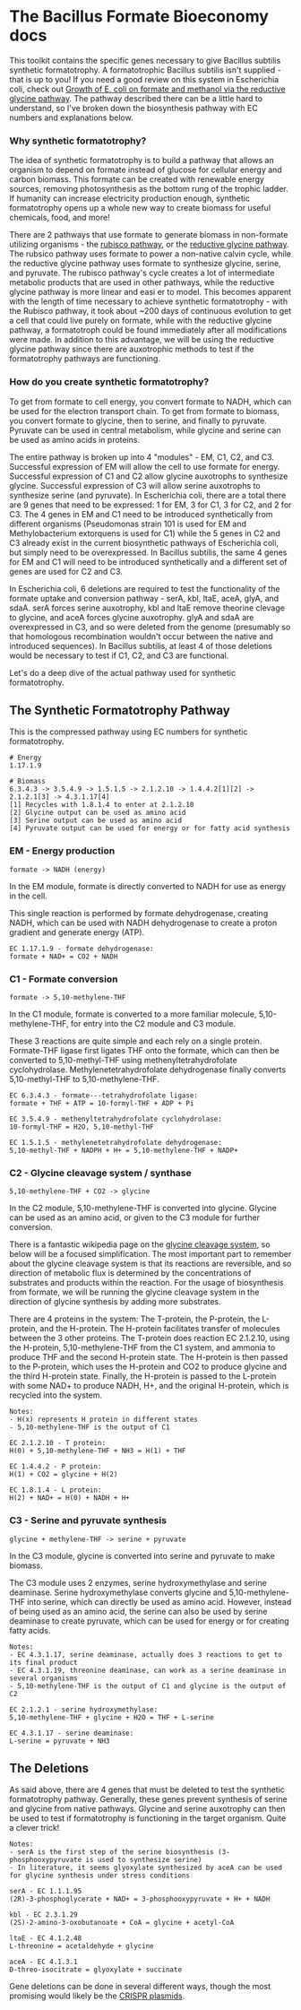 
# The Bacillus Formate Bioeconomy docs
This toolkit contains the specific genes necessary to give Bacillus subtilis synthetic formatotrophy. A formatotrophic Bacillus subtilis isn't supplied - that is up to you! If you need a good review on this system in Escherichia coli, check out [Growth of E. coli on formate and methanol via the reductive glycine pathway](https://doi.org/10.1038/s41589-020-0473-5). The pathway described there can be a little hard to understand, so I've broken down the biosynthesis pathway with EC numbers and explanations below. 

### Why synthetic formatotrophy?
The idea of synthetic formatotrophy is to build a pathway that allows an organism to depend on formate instead of glucose for cellular energy and carbon biomass. This formate can be created with renewable energy sources, removing photosynthesis as the bottom rung of the trophic ladder. If humanity can increase electricity production enough, synthetic formatotrophy opens up a whole new way to create biomass for useful chemicals, food, and more!

There are 2 pathways that use formate to generate biomass in non-formate utilizing organisms - the [rubisco pathway](https://doi.org/10.1016/j.cell.2019.11.009), or the [reductive glycine pathway](https://doi.org/10.1038/s41589-020-0473-5). The rubsico pathway uses formate to power a non-native calvin cycle, while the reductive glycine pathway uses formate to synthesize glycine,
serine, and pyruvate. The rubisco pathway's cycle creates a lot of intermediate metabolic products that are used in other pathways, while the reductive glycine pathway is more linear and easi
er to model. This becomes apparent with the length of time necessary to achieve synthetic formatotrophy - with the Rubisco pathway, it took about ~200 days of continuous evolution to get a cell that could live purely on formate, while with the reductive glycine pathway, a formatotroph could be found immediately after all modifications were made. In addition to this advantage, we will be using the reductive glycine pathway since there are auxotrophic methods to test if the formatotrophy pathways are functioning.

### How do you create synthetic formatotrophy?
To get from formate to cell energy, you convert formate to NADH, which can be used for the electron transport chain. To get from formate to biomass, you convert formate to glycine, then to serine, and finally to pyruvate. Pyruvate can be used in central metabolism, while glycine and serine can be used as amino acids in proteins. 

The entire pathway is broken up into 4 "modules" - EM, C1, C2, and C3. Successful expression of EM will allow the cell to use formate for energy. Successful expression of C1 and C2 allow glycine auxotrophs to synthesize glycine. Successful expression of C3 will allow serine auxotrophs to synthesize serine (and pyruvate). In Escherichia coli, there are a total there are 9 genes that need to be expressed: 1 for EM, 3 for C1, 3 for C2, and 2 for C3. The 4 genes in EM and C1 need to be introduced synthetically from different organisms (Pseudomonas strain 101 is used for EM and Methylobacterium extorquens is used for C1) while the 5 genes in C2 and C3 already exist in the current biosynthetic pathways of Escherichia coli, but simply need to be overexpressed. In Bacillus subtilis, the same 4 genes for EM and C1 will need to be introduced synthetically and a different set of genes are used for C2 and C3. 

In Escherichia coli, 6 deletions are required to test the functionality of the formate uptake and conversion pathway - serA, kbl, ltaE, aceA, glyA, and sdaA. serA forces serine auxotrophy, kbl and ltaE remove theorine clevage to glycine, and aceA forces glycine auxotrophy. glyA and sdaA are overexpressed in C3, and so were deleted from the genome (presumably so that homologous recombination wouldn't occur between the native and introduced sequences). In Bacillus subtilis, at least 4 of those deletions would be necessary to test if C1, C2, and C3 are functional. 

Let's do a deep dive of the actual pathway used for synthetic formatotrophy. 

## The Synthetic Formatotrophy Pathway
This is the compressed pathway using EC numbers for synthetic formatotrophy.
```
# Energy 
1.17.1.9

# Biomass
6.3.4.3 -> 3.5.4.9 -> 1.5.1.5 -> 2.1.2.10 -> 1.4.4.2[1][2] -> 2.1.2.1[3] -> 4.3.1.17[4]
[1] Recycles with 1.8.1.4 to enter at 2.1.2.10
[2] Glycine output can be used as amino acid
[3] Serine output can be used as amino acid
[4] Pyruvate output can be used for energy or for fatty acid synthesis
```

### EM - Energy production

`formate -> NADH (energy)`

In the EM module, formate is directly converted to NADH for use as energy in the cell.

This single reaction is performed by formate dehydrogenase, creating NADH, which can be used with NADH dehydrogenase to create a proton gradient and generate energy (ATP). 

```
EC 1.17.1.9 - formate dehydrogenase:
formate + NAD+ = CO2 + NADH
```

### C1 - Formate conversion
`formate -> 5,10-methylene-THF`

In the C1 module, formate is converted to a more familiar molecule, 5,10-methylene-THF, for entry into the C2 module and C3 module. 

These 3 reactions are quite simple and each rely on a single protein. Formate-THF ligase first ligates THF onto the formate, which can then be converted to 5,10-methyl-THF using methenyltetrahydrofolate cyclohydrolase. Methylenetetrahydrofolate dehydrogenase finally converts 5,10-methyl-THF to 5,10-methylene-THF.

```
EC 6.3.4.3 - formate---tetrahydrofolate ligase:
formate + THF + ATP = 10-formyl-THF + ADP + Pi

EC 3.5.4.9 - methenyltetrahydrofolate cyclohydrolase:
10-formyl-THF = H2O, 5,10-methyl-THF

EC 1.5.1.5 - methylenetetrahydrofolate dehydrogenase:
5,10-methyl-THF + NADPH + H+ = 5,10-methylene-THF + NADP+
```

### C2 - Glycine cleavage system / synthase

`5,10-methylene-THF + CO2 -> glycine`

In the C2 module, 5,10-methylene-THF is converted into glycine. Glycine can be used as an amino acid, or given to the C3 module for further conversion.

There is a fantastic wikipedia page on the [glycine cleavage system](https://en.wikipedia.org/wiki/Glycine_cleavage_system), so below will be a focused simplification. The most important part to remember about the glycine cleavage system is that its reactions are reversible, and so direction of metabolic flux is determined by the concentrations of substrates and products within the reaction. For the usage of biosynthesis from formate, we will be running the glycine cleavage system in the direction of glycine synthesis by adding more substrates. 

There are 4 proteins in the system: The T-protein, the P-protein, the L-protein, and the H-protein. The H-protein facilitates transfer of molecules between the 3 other proteins. The T-protein does reaction EC 2.1.2.10, using the H-protein, 5,10-methylene-THF from the C1 system, and ammonia to produce THF and the second H-protein state. The H-protein is then passed to the P-protein, which uses the H-protein and CO2 to produce glycine and the third H-protein state. Finally, the H-protein is passed to the L-protein with some NAD+ to produce NADH, H+, and the original H-protein, which is recycled into the system. 

```
Notes:
- H(x) represents H protein in different states
- 5,10-methylene-THF is the output of C1

EC 2.1.2.10 - T protein:
H(0) + 5,10-methylene-THF + NH3 = H(1) + THF

EC 1.4.4.2 - P protein:
H(1) + CO2 = glycine + H(2)

EC 1.8.1.4 - L protein:
H(2) + NAD+ = H(0) + NADH + H+
```

### C3 - Serine and pyruvate synthesis

`glycine + methylene-THF -> serine + pyruvate`

In the C3 module, glycine is converted into serine and pyruvate to make biomass.

The C3 module uses 2 enzymes, serine hydroxymethylase and serine deaminase. Serine hydroxymethylase converts glycine and 5,10-methylene-THF into serine, which can directly be used as amino acid. However, instead of being used as an amino acid, the serine can also be used by serine deaminase to create pyruvate, which can be used for energy or for creating fatty acids.

```
Notes:
- EC 4.3.1.17, serine deaminase, actually does 3 reactions to get to its final product
- EC 4.3.1.19, threonine deaminase, can work as a serine deaminase in several organisms
- 5,10-methylene-THF is the output of C1 and glycine is the output of C2

EC 2.1.2.1 - serine hydroxymethylase:
5,10-methylene-THF + glycine + H2O = THF + L-serine

EC 4.3.1.17 - serine deaminase:
L-serine = pyruvate + NH3
```

## The Deletions

As said above, there are 4 genes that must be deleted to test the synthetic formatotrophy pathway. Generally, these genes prevent synthesis of serine and glycine from native pathways. Glycine and serine auxotrophy can then be used to test if formatotrophy is functioning in the target organism. Quite a clever trick!

```
Notes:
- serA is the first step of the serine biosynthesis (3-phosphooxypyruvate is used to synthesize serine)
- In literature, it seems glyoxylate synthesized by aceA can be used for glycine synthesis under stress conditions

serA - EC 1.1.1.95
(2R)-3-phosphoglycerate + NAD+ = 3-phosphooxypyruvate + H+ + NADH

kbl - EC 2.3.1.29
(2S)-2-amino-3-oxobutanoate + CoA = glycine + acetyl-CoA

ltaE - EC 4.1.2.48
L-threonine = acetaldehyde + glycine

aceA - EC 4.1.3.1
D-threo-isocitrate = glyoxylate + succinate
```

Gene deletions can be done in several different ways, though the most promising would likely be the [CRISPR plasmids](https://doi.org/10.1093/femsle/fny284). 
